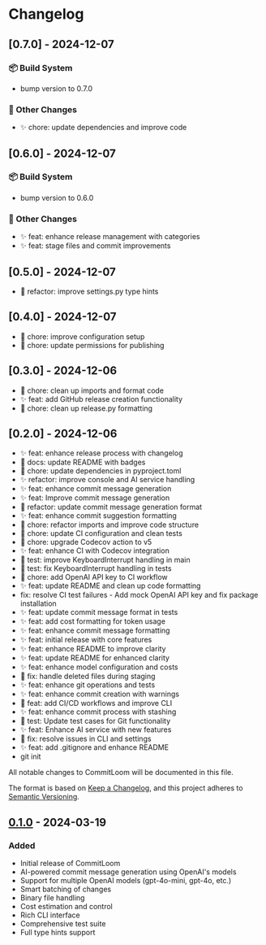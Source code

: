 # Changelog

## [0.7.0] - 2024-12-07


### 📦 Build System
- bump version to 0.7.0

### 🔄 Other Changes
- ✨ chore: update dependencies and improve code

## [0.6.0] - 2024-12-07


### 📦 Build System
- bump version to 0.6.0

### 🔄 Other Changes
- ✨ feat: enhance release management with categories
- ✨ feat: stage files and commit improvements

## [0.5.0] - 2024-12-07

- 🔧 refactor: improve settings.py type hints

## [0.4.0] - 2024-12-07

- 🔧 chore: improve configuration setup
- 🔧 chore: update permissions for publishing

## [0.3.0] - 2024-12-06

- 🔧 chore: clean up imports and format code
- ✨ feat: add GitHub release creation functionality
- 🔧 chore: clean up release.py formatting

## [0.2.0] - 2024-12-06

- ✨ feat: enhance release process with changelog
- 📖 docs: update README with badges
- 🔧 chore: update dependencies in pyproject.toml
- ✨ refactor: improve console and AI service handling
- ✨ feat: enhance commit message generation
- ✨ feat: Improve commit message generation
- 📝 refactor: update commit message generation format
- ✨ feat: enhance commit suggestion formatting
- 🔧 chore: refactor imports and improve code structure
- 🔧 chore: update CI configuration and clean tests
- 🔧 chore: upgrade Codecov action to v5
- ✨ feat: enhance CI with Codecov integration
- 🔧 test: improve KeyboardInterrupt handling in main
- 🔧 test: fix KeyboardInterrupt handling in tests
- 🔧 chore: add OpenAI API key to CI workflow
- ✨ feat: update README and clean up code formatting
- fix: resolve CI test failures - Add mock OpenAI API key and fix package installation
- ✨ feat: update commit message format in tests
- ✨ feat: add cost formatting for token usage
- ✨ feat: enhance commit message formatting
- ✨ feat: initial release with core features
- ✨ feat: enhance README to improve clarity
- ✨ feat: update README for enhanced clarity
- ✨ feat: enhance model configuration and costs
- 🔧 fix: handle deleted files during staging
- ✨ feat: enhance git operations and tests
- ✨ feat: enhance commit creation with warnings
- 🚀 feat: add CI/CD workflows and improve CLI
- ✨ feat: enhance commit process with stashing
- 🔧 test: Update test cases for Git functionality
- ✨ feat: Enhance AI service with new features
- 🔧 fix: resolve issues in CLI and settings
- ✨ feat: add .gitignore and enhance README
- git init

All notable changes to CommitLoom will be documented in this file.

The format is based on [Keep a Changelog](https://keepachangelog.com/en/1.1.0/),
and this project adheres to [Semantic Versioning](https://semver.org/spec/v2.0.0.html).

## [0.1.0] - 2024-03-19

### Added
- Initial release of CommitLoom
- AI-powered commit message generation using OpenAI's models
- Support for multiple OpenAI models (gpt-4o-mini, gpt-4o, etc.)
- Smart batching of changes
- Binary file handling
- Cost estimation and control
- Rich CLI interface
- Comprehensive test suite
- Full type hints support

[0.1.0]: https://github.com/Arakiss/commitloom/releases/tag/v0.1.0 
